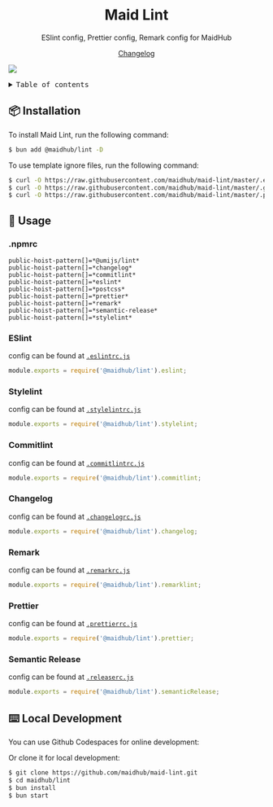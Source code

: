 <a name="readme-top"></a><div align="center">

<h1>Maid Lint</h1>

ESlint config, Prettier config, Remark config for MaidHub

[Changelog](./CHANGELOG.md)

</div>

![](https://raw.githubusercontent.com/andreasbm/readme/master/assets/lines/rainbow.png)

<details>
<summary><kbd>Table of contents</kbd></summary>

#### TOC

- [📦 Installation](#-installation)
- [🤯 Usage](#-usage)
  - [.npmrc](#npmrc)
  - [ESlint](#eslint)
  - [Stylelint](#stylelint)
  - [Commitlint](#commitlint)
  - [Changelog](#changelog)
  - [Remark](#remark)
  - [Prettier](#prettier)
  - [Semantic Release](#semantic-release)
- [⌨️ Local Development](#️-local-development)

####

</details>

## 📦 Installation

To install Maid Lint, run the following command:

```bash
$ bun add @maidhub/lint -D
```

To use template ignore files, run the following command:

```bash
$ curl -O https://raw.githubusercontent.com/maidhub/maid-lint/master/.eslintignore
$ curl -O https://raw.githubusercontent.com/maidhub/maid-lint/master/.gitignore
$ curl -O https://raw.githubusercontent.com/maidhub/maid-lint/master/.prettierignore
```

<div align="right">

</div>

## 🤯 Usage

### .npmrc

```text
public-hoist-pattern[]=*@umijs/lint*
public-hoist-pattern[]=*changelog*
public-hoist-pattern[]=*commitlint*
public-hoist-pattern[]=*eslint*
public-hoist-pattern[]=*postcss*
public-hoist-pattern[]=*prettier*
public-hoist-pattern[]=*remark*
public-hoist-pattern[]=*semantic-release*
public-hoist-pattern[]=*stylelint*
```

### ESlint

config can be found at [`.eslintrc.js`](/src/eslint/index.ts)

```js
module.exports = require('@maidhub/lint').eslint;
```

### Stylelint

config can be found at [`.stylelintrc.js`](/src/stylelint/index.ts)

```js
module.exports = require('@maidhub/lint').stylelint;
```

### Commitlint

config can be found at [`.commitlintrc.js`](/src/commitlint/index.ts)

```js
module.exports = require('@maidhub/lint').commitlint;
```

### Changelog

config can be found at [`.changelogrc.js`](/src/changelog/index.ts)

```js
module.exports = require('@maidhub/lint').changelog;
```

### Remark

config can be found at [`.remarkrc.js`](/src/remarklint/index.ts)

```js
module.exports = require('@maidhub/lint').remarklint;
```

### Prettier

config can be found at [`.prettierrc.js`](/src/prettier/index.ts)

```js
module.exports = require('@maidhub/lint').prettier;
```

### Semantic Release

config can be found at [`.releaserc.js`](/src/semantic-release/index.ts)

```js
module.exports = require('@maidhub/lint').semanticRelease;
```

<div align="right">

</div>

## ⌨️ Local Development

You can use Github Codespaces for online development:

Or clone it for local development:

```bash
$ git clone https://github.com/maidhub/maid-lint.git
$ cd maidhub/lint
$ bun install
$ bun start
```
